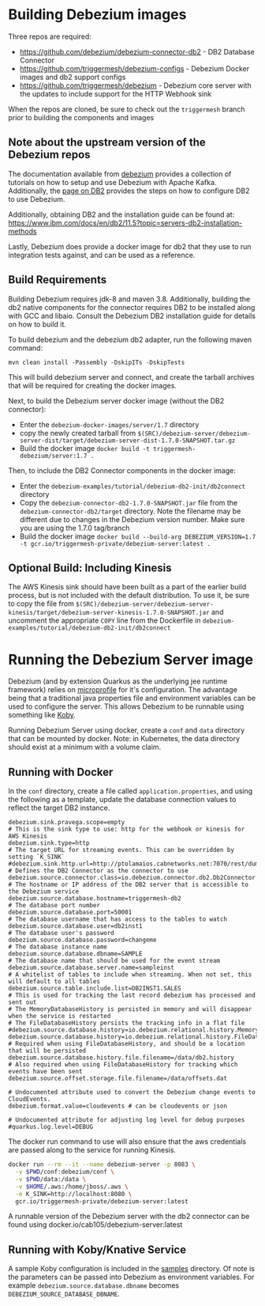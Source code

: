 # Building Debezium images

Three repos are required:

* https://github.com/debezium/debezium-connector-db2 - DB2 Database Connector
* https://github.com/triggermesh/debezium-configs - Debezium Docker images and db2 support configs
* https://github.com/triggermesh/debezium - Debezium core server with the updates to
  include support for the HTTP Webhook sink

When the repos are cloned, be sure to check out the `triggermesh` branch prior to building the components and images

## Note about the upstream version of the Debezium repos

The documentation available from [debezium](https://debezium.io) provides a collection of tutorials on how to setup and use Debezium with Apache Kafka. Additionally, the [page on DB2](https://debezium.io/documentation/reference/1.6/connectors/db2.html#setting-up-db2) provides the steps on how to configure DB2 to use Debezium.

Additionally, obtaining DB2 and the installation guide can be found at: https://www.ibm.com/docs/en/db2/11.5?topic=servers-db2-installation-methods

Lastly, Debezium does provide a docker image for db2 that they use to run integration tests against, and can be used as a reference.

## Build Requirements

Building Debezium requires jdk-8 and maven 3.8.  Additionally, building the db2 native components for the connector requires DB2 to be installed along with GCC and libaio.  Consult the Debezium DB2 installation guide for details on how to build it.

To build debezium and the debezium db2 adapter, run the following maven command:

    mvn clean install -Passembly -DskipITs -DskipTests

This will build debezium server and connect, and create the tarball archives that
will be required for creating the docker images.

Next, to build the Debezium server docker image (without the DB2 connector):
* Enter the `debezium-docker-images/server/1.7` directory
* copy the newly created tarball from `$(SRC)/debezium-server/debezium-server-dist/target/debezium-server-dist-1.7.0-SNAPSHOT.tar.gz`
* Build the docker image `docker build -t triggermesh-debezium/server:1.7 .`

Then, to include the DB2 Connector components in the docker image:
* Enter the `debezium-examples/tutorial/debezium-db2-init/db2connect` directory
* Copy the `debezium-connector-db2-1.7.0-SNAPSHOT.jar` file from the `debezium-connector-db2/target` directory. Note the filename may be different due to changes in the Debezium version number. Make sure you are using the 1.7.0 tag/branch
* Build the docker image `docker build --build-arg DEBEZIUM_VERSION=1.7 -t gcr.io/triggermesh-private/debezium-server:latest .`

## Optional Build: Including Kinesis

The AWS Kinesis sink should have been built as a part of the earlier build process, but is not included with the default distribution. To use it, be sure to copy the file from `$(SRC)/debezium-server/debezium-server-kinesis/target/debezium-server-kinesis-1.7.0-SNAPSHOT.jar` and uncomment the appropriate `COPY` line from the Dockerfile in `debezium-examples/tutorial/debezium-db2-init/db2connect`

# Running the Debezium Server image

Debezium (and by extension Quarkus as the underlying jee runtime framework) relies on [microprofile](https://microprofile.io/) for it's configuration. The advantage being that a traditional java properties file and environment variables can be used to configure the server. This allows Debezium to be runnable using something like [Koby](https://github.com/triggermesh/koby).

Running Debezium Server using docker, create a `conf` and `data` directory that can be mounted by docker. Note: in Kubernetes, the data directory should exist at a minimum with a volume claim.

## Running with Docker
In the `conf` directory, create a file called `application.properties`, and using the following as a template, update the database connection values to reflect the target DB2 instance.

```properties
debezium.sink.pravega.scope=empty
# This is the sink type to use: http for the webhook or kinesis for AWS Kinesis
debezium.sink.type=http
# The target URL for streaming events. This can be overridden by setting `K_SINK`
#debezium.sink.http.url=http://ptolamaios.cabnetworks.net:7070/rest/dump
# Defines the DB2 Connector as the connector to use
debezium.source.connector.class=io.debezium.connector.db2.Db2Connector
# The hostname or IP address of the DB2 server that is accessible to the Debezium service
debezium.source.database.hostname=triggermesh-db2
# The database port number
debezium.source.database.port=50001
# The database username that has access to the tables to watch
debezium.source.database.user=db2inst1
# The database user's password
debezium.source.database.password=changeme
# The database instance name
debezium.source.database.dbname=SAMPLE
# The database name that should be used for the event stream
debezium.source.database.server.name=sampleinst
# A whitelist of tables to include when streaming. When not set, this will default to all tables
debezium.source.table.include.list=DB2INST1.SALES
# This is used for tracking the last record debezium has processed and sent out
# The MemoryDatabaseHistory is persisted in memory and will disappear when the service is restarted
# The FileDatabaseHistory persists the tracking info in a flat file
#debezium.source.database.history=io.debezium.relational.history.MemoryDatabaseHistory
debezium.source.database.history=io.debezium.relational.history.FileDatabaseHistory
# Required when using FileDatabaseHistory, and should be a location that will be persisted
debezium.source.database.history.file.filename=/data/db2.history
# Also required when using FileDatabaseHistory for tracking which events have been sent
debezium.source.offset.storage.file.filename=/data/offsets.dat

# Undocumented attribute used to convert the Debezium change events to CloudEvents.
debezium.format.value=cloudevents # can be cloudevents or json

# Undocumented attribute for adjusting log level for debug purposes
#quarkus.log.level=DEBUG
```

The docker run command to use will also ensure that the aws credentials are passed along to the service for running Kinesis.

```sh
docker run --rm --it --name debezium-server -p 8083 \
  -v $PWD/conf:debezium/conf \
  -v $PWD/data:/data \
  -v $HOME/.aws:/home/jboss/.aws \
  -e K_SINK=http://localhost:8080 \
  gcr.io/triggermesh-private/debezium-server:latest
```

A runnable version of the Debezium server with the db2 connector can be found using docker.io/cab105/debezium-server:latest

## Running with Koby/Knative Service

A sample Koby configuration is included in the [samples](samples/) directory. Of note is the parameters can be passed into Debezium as environment variables. For example `debezium.source.database.dbname` becomes `DEBEZIUM_SOURCE_DATABASE_DBNAME`.

